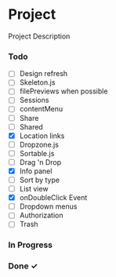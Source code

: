 # Project

Project Description

### Todo

- [ ] Design refresh  
- [ ] Skeleton.js  
- [ ] filePreviews when possible  
- [ ] Sessions  
- [ ] contentMenu  
- [ ] Share  
- [ ] Shared  
- [x] Location links  
- [ ] Dropzone.js  
- [ ] Sortable.js  
- [ ] Drag 'n Drop  
- [x] Info panel  
- [ ] Sort by type  
- [ ] List view  
- [x] onDoubleClick Event  
- [ ] Dropdown menus  
- [ ] Authorization  
- [ ] Trash  

### In Progress


### Done ✓


